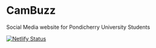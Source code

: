 # CamBuzz
Social Media website for Pondicherry University Students

[![Netlify Status](https://api.netlify.com/api/v1/badges/04ad319c-60e3-4af9-8cf9-87fc631e2af7/deploy-status)](https://app.netlify.com/sites/cambuzz/deploys)
<script src="https://platform.linkedin.com/badges/js/profile.js" async defer type="text/javascript"></script>

